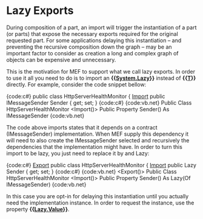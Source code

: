 # Lazy Exports
During composition of a part, an import will trigger the instantiation of a part (or parts) that expose the necessary exports required for the original requested part. For some applications delaying this instantiation – and preventing the recursive composition down the graph – may be an important factor to consider as creation a long and complex graph of objects can be expensive and unnecessary. 

This is the motivation for MEF to support what we call lazy exports. In order to use it all you need to do is to import an **{{[System.Lazy<T>](System.Lazy_T_)}}** instead of **{{[T](T)}}** directly. For example, consider the code snippet bellow:

{code:c#}
public class HttpServerHealthMonitor
{
    [Import](Import)
    public IMessageSender Sender { get; set; }
{code:c#}
{code:vb.net}
Public Class HttpServerHealthMonitor
    <Import()>
    Public Property Sender() As IMessageSender
{code:vb.net}

The code above imports states that it depends on a contract (IMessageSender) implementation. When MEF supply this dependency it will need to also create the IMessageSender selected and recursively the dependencies that the implementation might have. 
In order to turn this import to be lazy, you just need to replace it by and Lazy<IMessageSender>:

{code:c#}
[Export](Export)
public class HttpServerHealthMonitor
{
    [Import](Import)
    public Lazy<IMessageSender> Sender { get; set; }
{code:c#}
{code:vb.net}
<Export()>
Public Class HttpServerHealthMonitor
    <Import()>
    Public Property Sender() As Lazy(Of IMessageSender) 
{code:vb.net}

In this case you are opt-in for delaying this instantiation until you actually need the implementation instance. In order to request the instance, use the property **{{[Lazy<T>.Value](Lazy_T_.Value)}}**.

